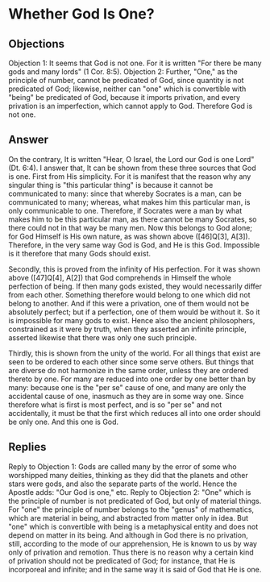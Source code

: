 # Whether God Is One?
## Objections
Objection 1: It seems that God is not one. For it is written "For there be many gods and many lords" (1 Cor. 8:5).
Objection 2: Further, "One," as the principle of number, cannot be predicated of God, since quantity is not predicated of God; likewise, neither can "one" which is convertible with "being" be predicated of God, because it imports privation, and every privation is an imperfection, which cannot apply to God. Therefore God is not one.
## Answer
On the contrary, It is written "Hear, O Israel, the Lord our God is one Lord" (Dt. 6:4).
I answer that, It can be shown from these three sources that God is one. First from His simplicity. For it is manifest that the reason why any singular thing is "this particular thing" is because it cannot be communicated to many: since that whereby Socrates is a man, can be communicated to many; whereas, what makes him this particular man, is only communicable to one. Therefore, if Socrates were a man by what makes him to be this particular man, as there cannot be many Socrates, so there could not in that way be many men. Now this belongs to God alone; for God Himself is His own nature, as was shown above ([46]Q[3], A[3]). Therefore, in the very same way God is God, and He is this God. Impossible is it therefore that many Gods should exist.

Secondly, this is proved from the infinity of His perfection. For it was shown above ([47]Q[4], A[2]) that God comprehends in Himself the whole perfection of being. If then many gods existed, they would necessarily differ from each other. Something therefore would belong to one which did not belong to another. And if this were a privation, one of them would not be absolutely perfect; but if a perfection, one of them would be without it. So it is impossible for many gods to exist. Hence also the ancient philosophers, constrained as it were by truth, when they asserted an infinite principle, asserted likewise that there was only one such principle.

Thirdly, this is shown from the unity of the world. For all things that exist are seen to be ordered to each other since some serve others. But things that are diverse do not harmonize in the same order, unless they are ordered thereto by one. For many are reduced into one order by one better than by many: because one is the "per se" cause of one, and many are only the accidental cause of one, inasmuch as they are in some way one. Since therefore what is first is most perfect, and is so "per se" and not accidentally, it must be that the first which reduces all into one order should be only one. And this one is God.
## Replies
Reply to Objection 1: Gods are called many by the error of some who worshipped many deities, thinking as they did that the planets and other stars were gods, and also the separate parts of the world. Hence the Apostle adds: "Our God is one," etc.
Reply to Objection 2: "One" which is the principle of number is not predicated of God, but only of material things. For "one" the principle of number belongs to the "genus" of mathematics, which are material in being, and abstracted from matter only in idea. But "one" which is convertible with being is a metaphysical entity and does not depend on matter in its being. And although in God there is no privation, still, according to the mode of our apprehension, He is known to us by way only of privation and remotion. Thus there is no reason why a certain kind of privation should not be predicated of God; for instance, that He is incorporeal and infinite; and in the same way it is said of God that He is one.